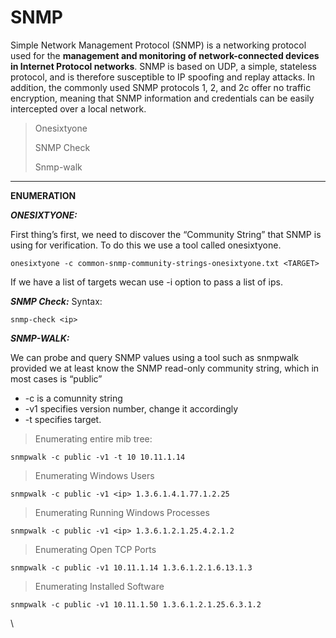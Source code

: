 # SNMP

Simple Network Management Protocol (SNMP) is a networking protocol used for the **management and monitoring of network-connected devices in Internet Protocol networks**. SNMP is based on UDP, a simple, stateless protocol, and is therefore susceptible to IP spoofing and replay attacks. In addition, the commonly used SNMP protocols 1, 2, and 2c offer no traffic encryption, meaning that SNMP information and credentials can be easily intercepted over a local network.

> Onesixtyone
>
> &#x20;SNMP Check&#x20;
>
> Snmp-walk

***

**ENUMERATION**

_**ONESIXTYONE:**_

First thing’s first, we need to discover the “Community String” that SNMP is using for verification. To do this we use a tool called onesixtyone.

`onesixtyone -c common-snmp-community-strings-onesixtyone.txt <TARGET>`

If we have a list of targets wecan use -i option to pass a list of ips.

_**SNMP Check:**_ Syntax:

`snmp-check <ip>`

_**SNMP-WALK:**_

We can probe and query SNMP values using a tool such as snmpwalk provided we at least know the SNMP read-only community string, which in most cases is “public”

* \-c is a comunnity string
* \-v1 specifies version number, change it accordingly
* \-t specifies target.

> Enumerating entire mib tree:

`snmpwalk -c public -v1 -t 10 10.11.1.14`

> Enumerating Windows Users

`snmpwalk -c public -v1 <ip> 1.3.6.1.4.1.77.1.2.25`

> Enumerating Running Windows Processes

`snmpwalk -c public -v1 <ip> 1.3.6.1.2.1.25.4.2.1.2`

> Enumerating Open TCP Ports

`snmpwalk -c public -v1 10.11.1.14 1.3.6.1.2.1.6.13.1.3`

> Enumerating Installed Software

`snmpwalk -c public -v1 10.11.1.50 1.3.6.1.2.1.25.6.3.1.2`

\
